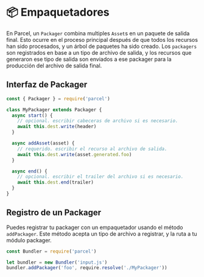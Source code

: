 # 📦 Empaquetadores

En Parcel, un `Packager` combina multiples `Asset`s en un paquete de salida final. Esto ocurre en el proceso principal después de que todos los recursos han sido procesados, y un árbol de paquetes ha sido creado. Los `packagers` son registrados en base a un tipo de archivo de salida, y los recursos que generaron ese tipo de salida son enviados a ese packager para la producción del archivo de salida final.

## Interfaz de Packager

```javascript
const { Packager } = require('parcel')

class MyPackager extends Packager {
  async start() {
    // opcional. escribir cabeceras de archivo si es necesario.
    await this.dest.write(header)
  }

  async addAsset(asset) {
    // requerido. escribir el recurso al archivo de salida.
    await this.dest.write(asset.generated.foo)
  }

  async end() {
    // opcional. escribir el trailer del archivo si es necesario.
    await this.dest.end(trailer)
  }
}
```

## Registro de un Packager

Puedes registrar tu packager con un empaquetador usando el método `addPackager`. Este método acepta un tipo de archivo a registrar, y la ruta a tu módulo packager.

```javascript
const Bundler = require('parcel')

let bundler = new Bundler('input.js')
bundler.addPackager('foo', require.resolve('./MyPackager'))
```
